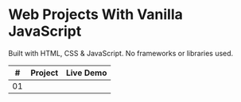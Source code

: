 # Web Projects With Vanilla JavaScript

Built with HTML, CSS & JavaScript. No frameworks or libraries used.

|  #  | Project | Live Demo |
| :-: | :-----: | :-------: |
| 01  |         |           |
